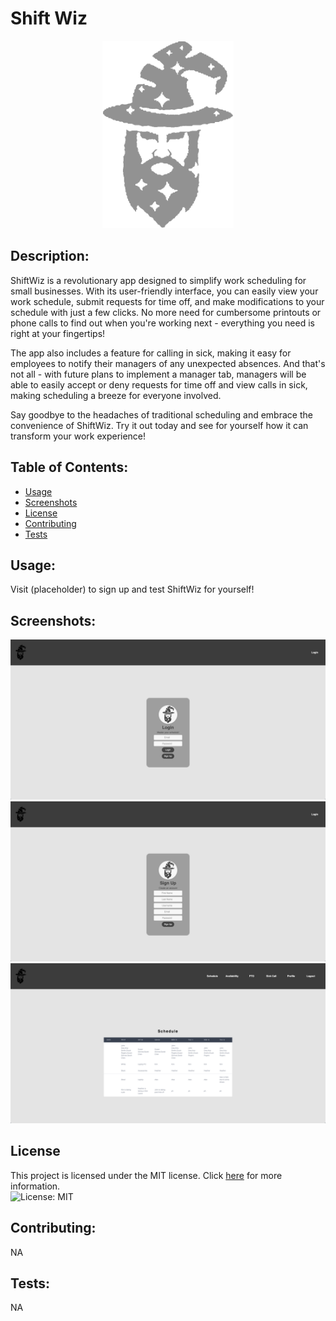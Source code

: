 # Shift Wiz
<p align="center">
  <img height="300" src="./assets/images/ShiftWizGrey.png">
</p>

## Description:
ShiftWiz is a revolutionary app designed to simplify work scheduling for small businesses. With its user-friendly interface, you can easily view your work schedule, submit requests for time off, and make modifications to your schedule with just a few clicks. No more need for cumbersome printouts or phone calls to find out when you're working next - everything you need is right at your fingertips!

The app also includes a feature for calling in sick, making it easy for employees to notify their managers of any unexpected absences. And that's not all - with future plans to implement a manager tab, managers will be able to easily accept or deny requests for time off and view calls in sick, making scheduling a breeze for everyone involved.

Say goodbye to the headaches of traditional scheduling and embrace the convenience of ShiftWiz. Try it out today and see for yourself how it can transform your work experience!

## Table of Contents:

* [Usage](#usage)
* [Screenshots](#screenshots)
* [License](#license)
* [Contributing](#contributing)
* [Tests](#tests)

## Usage:

Visit (placeholder) to sign up and test ShiftWiz for yourself!

## Screenshots:
![Screenshot of Application](./assets/images/screenshot.png)
![Screenshot of Application](./assets/images/screenshot1.png)
![Screenshot of Application](./assets/images/screenshot2.png)

## License

This project is licensed under the MIT license. Click [here](https://opensource.org/licenses/MIT) for more information.<br>
![License: MIT](https://img.shields.io/badge/License-MIT-yellow.svg)

## Contributing:

NA

## Tests:

NA
